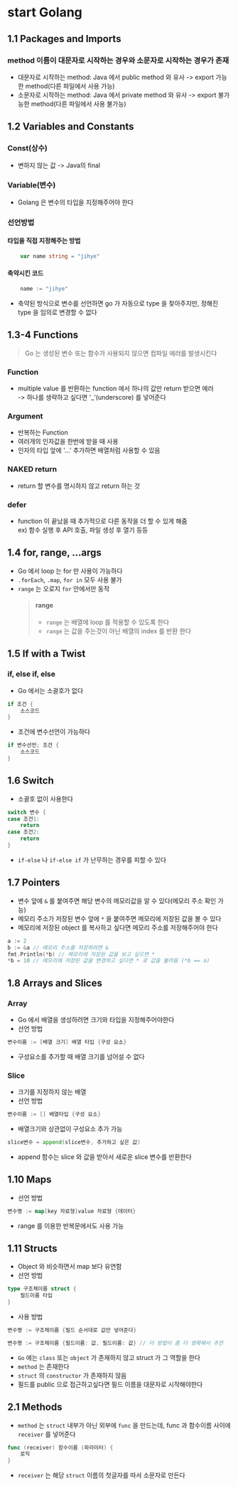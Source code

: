 # start Golang

## 1.1 Packages and Imports
### method 이름이 대문자로 시작하는 경우와 소문자로 시작하는 경우가 존재
  - 대문자로 시작하는 method: Java 에서 public method 와 유사 -> export 가능한 method(다른 파일에서 사용 가능)
  - 소문자로 시작하는 method: Java 에서 private method 와 유사 -> export 불가능한 method(다른 파일에서 사용 불가능)

## 1.2 Variables and Constants
### Const(상수)
- 변하지 않는 값 -> Java의 final
### Variable(변수)
- Golang 은 변수의 타입을 지정해주어야 한다


### 선언방법
#### 타입을 직접 지정해주는 방법
```go 
    var name string = "jihye" 
```
#### 축약시킨 코드
```go 
    name := "jihye"
```
- 축약된 방식으로 변수를 선언하면 go 가 자동으로 type 을 찾아주지만, 정해진 type 을 임의로 변경할 수 없다

## 1.3-4 Functions
> Go 는 생성된 변수 또는 함수가 사용되지 않으면 컴파일 에러를 발생시킨다

### Function
- multiple value 를 반환하는 function  에서 하나의 값만 return 받으면 에러  
    -> 하나를 생략하고 싶다면 '_'(underscore) 를 넣어준다

### Argument
- 반복하는 Function
- 여러개의 인자값을 한번에 받을 때 사용
- 인자의 타입 앞에 '...' 추가하면 배열처럼 사용할 수 있음

### NAKED return
- return 할 변수를 명시하지 않고 return 하는 것

### defer
- function 이 끝났을 때 추가적으로 다른 동작을 더 할 수 있게 해줌  
  ex) 함수 실행 후 API 호출, 파일 생성 후 열기 등등

## 1.4 for, range, ...args
- Go 에서 loop 는 for 만 사용이 가능하다
- `.forEach`, `.map`, `for in` 모두 사용 불가
- `range` 는 오로지 `for` 안에서만 동작
    > #### range
    > - `range` 는 배열에 loop 를 적용할 수 있도록 한다
    > - `range` 는 값을 주는것이 아닌 배열의 index 를 반환 한다

## 1.5 If with a Twist
### if, else if, else
- Go 에서는 소괄호가 없다
```go
if 조건 {
	소스코드
}
```
- 조건에 변수선언이 가능하다
```go
if 변수선언; 조건 {
	소스코드
}
```

## 1.6 Switch
- 소괄호 없이 사용한다
```go
switch 변수 {
case 조건1:
	return 
case 조건2:
	return
}
```
- `if-else` 나 `if-else if` 가 난무하는 경우를 피할 수 있다

## 1.7 Pointers
- 변수 앞에 `&` 를 붙여주면 해당 변수의 메모리값을 알 수 있다(메모리 주소 확인 가능)
- 메모리 주소가 저장된 변수 앞에 `*` 을 붙여주면 메모리에 저장된 값을 볼 수 있다
- 메모리에 저장된 object 를 복사하고 싶다면 메모리 주소를 저장해주어야 한다

```go
a := 2
b := &a // 메모리 주소를 저장하려면 &
fmt.Println(*b) // 메모리에 저장된 값을 보고 싶으면 *
*b = 10 // 메모리에 저장된 값을 변경하고 싶다면 * 로 값을 불러옴 (*b == a)
```

## 1.8 Arrays and Slices
### Array
- Go 에서 배열을 생성하려면 크기와 타입을 지정해주어야한다
- 선언 방법
```go
변수이름 := [배열 크기] 배열 타입 {구성 요소}
```
- 구성요소를 추가할 때 배열 크기를 넘어설 수 없다
### Slice
- 크기를 지정하지 않는 배열
- 선언 방법
```go
변수이름 := [] 배열타입 {구성 요소}
```
- 배열크기와 상관없이 구성요소 추가 가능
```go
slice변수 = append(slice변수, 추가하고 싶은 값)
```
- append 함수는 slice 와 값을 받아서 새로운 slice 변수를 반환한다

## 1.10 Maps
- 선언 방법
```go
변수명 := map[key 자료형]value 자료형 {데이터}
```
- range 를 이용한 반복문에서도 사용 가능

## 1.11 Structs
- Object 와 비슷하면서 map 보다 유연함
- 선언 방법
```go
type 구조체이름 struct {
	필드이름 타입
}
```
- 사용 방법
```go
변수명 := 구조체이름 {필드 순서대로 값만 넣어준다}

변수명 := 구조체이름 {필드이름: 값, 필드이름: 값} // 이 방법이 좀 더 명확해서 추천
```
- `Go` 에는 `class` 또는 `object` 가 존재하지 않고 struct 가 그 역할을 한다 
- `method` 는 존재한다
- `struct` 의 `constructor` 가 존재하지 않음
- 필드를 public 으로 접근하고싶다면 필드 이름을 대문자로 시작해야한다

## 2.1 Methods
- `method` 는 `struct` 내부가 아닌 외부에 `func` 을 만드는데, func 과 함수이름 사이에 `receiver` 를 넣어준다
```go
func (receiver) 함수이름 (파라미터) {
	로직
}
```
- `receiver` 는 해당 `struct` 이름의 첫글자를 따서 소문자로 만든다
